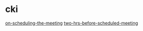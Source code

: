 # cki

[on-scheduling-the-meeting](on-scheduling-the-meeting.html)
[two-hrs-before-scheduled-meeting](two-hrs-before-scheduled-meeting.html)

